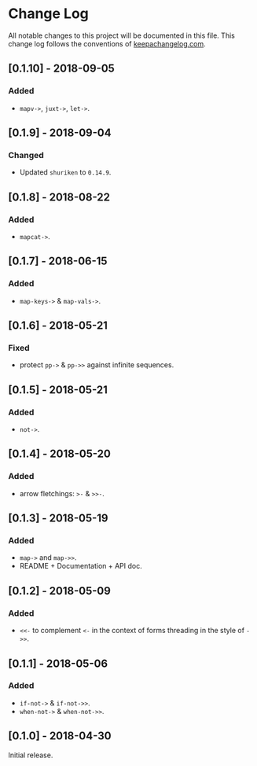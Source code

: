 # Change Log
All notable changes to this project will be documented in this file. This change log follows the conventions of [keepachangelog.com](http://keepachangelog.com/).

## [0.1.10] - 2018-09-05
### Added 
- `mapv->`, `juxt->`, `let->`.

## [0.1.9] - 2018-09-04
### Changed
- Updated `shuriken` to `0.14.9`.

## [0.1.8] - 2018-08-22
### Added
- `mapcat->`.

## [0.1.7] - 2018-06-15
### Added
- `map-keys->` & `map-vals->`.

## [0.1.6] - 2018-05-21
### Fixed
- protect `pp->` & `pp->>` against infinite sequences.

## [0.1.5] - 2018-05-21
### Added
- `not->`.

## [0.1.4] - 2018-05-20
### Added
- arrow fletchings: `>-` & `>>-`.

## [0.1.3] - 2018-05-19
### Added
- `map->` and `map->>`.
- README + Documentation + API doc.

## [0.1.2] - 2018-05-09
### Added
- `<<-` to complement `<-` in the context of forms threading in the style
  of `->>`.

## [0.1.1] - 2018-05-06
### Added
- `if-not->` & `if-not->>`.
- `when-not->` & `when-not->>`.

## [0.1.0] - 2018-04-30
Initial release.
